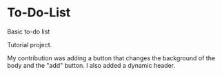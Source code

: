 # To-Do-List
Basic to-do list

Tutorial project.

My contribution was adding a button that changes the background of the body and the "add" button. I also added a dynamic header.
